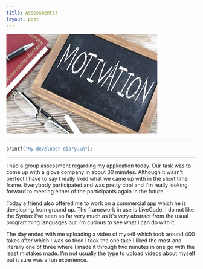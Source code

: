 ```yaml
---
title: Assessments!
layout: post
---
```


![Test](../images/posts/post2.jpg)

***
```python
printf("My developer diary.\n");
```
***

I had a group assessment regarding my application today. Our task was to come up with a glove company in about 30 minutes. Although it wasn't perfect I have to say I really liked what we came up with in the short time frame. Everybody participated and was pretty cool and I'm really looking forward to meeting either of the participants again in the future.

Today a friend also offered me to work on a commercial app which he is developing from ground up. The framework in use is LiveCode. I do not like the Syntax I've seen so far very much as it's very abstract from the usual programming languages but I'm curious to see what I can do with it.

The day ended with me uploading a video of myself which took around 400 takes after which I was so tired I took the one take I liked the most and literally one of three where I made it through two minutes in one go with the least mistakes made. I'm not usually the type to upload videos about myself but it sure was a fun experience.